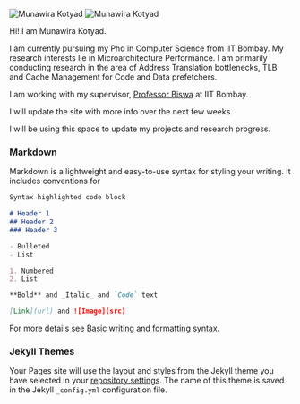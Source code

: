 ![Munawira Kotyad](https://photos.app.goo.gl/okhdzasHPGXY2DB3A)
<picture>
  <source media="(prefers-color-scheme: light)" srcset="https://lh3.googleusercontent.com/yCvD6QVlITijsBRU5vS0egvPSjq2uIIVy6Mv9-o-IaugLBrYlcaXyIDZsmXegc0nisJUv4XFx8VWCalzEnDoDmn7ucBaE0tgisjGo6oJBoC0J90nxuPpb5MtI-Qg01m_emckummD67yYK94pxhq4zf0zARtXZ3DqHdFd1gun2G6OAD01xEB7nnAdbCejDNxMsUQFi7Y5jGJAmLz8AijwOPzYk897XkrMzvA-SQrGiAQNgpT6Hf9Tns72DbI_RNYgXANBD0cci8rF46-N2Ao1vOmKBVEcDbejy5y1PuV5mdFhth_DkFlY4Ax4Dlj_d0LYxuVTlDX2Luj1gwbVudAtmnJxue-g15Bw_8YPiSFRDvOjBlsu87LFiaQiYJpJwb8hi9pBLtpn3rJv0fp2UQXuGuD4NKTOHEpJ9P0Emiio59OvpFNOivzhOAk7wyDj0Gz_48TtN4HmDOylhb9wKT0xh7EegYgqMtfZKs201YhjiMVmoxslUBQKiqNujaH0ILqRwRmv9SgIWF6NiPyCvV-p4ekwIVeTFTUITJGADudtIfo_kPy8L0d4akEOeV3ZN575SizcNYT909WjP93s-pviVfqoK2Uw6pYzr9hOaIz7CpjtFP4vz2yq6XXCdI5qGmoInZhAyeHnXK7pAlVRNaArOGW9Dq4nCqyIIJ98N_jEn5jLghO-fPfRMzAN1lHZO4VDxzvbujV_nM4rkT-vipQsfEbDFSWF3LiIi5Fom0rmQb4vcKIaR5vjhoD0ClcCgtOLq0Sl4yVDyoWY3LDlDfjgjZEYrj7EtVqIoTZjQkyf31b1QOOnsbhaz0FXy6BUiEnr36qm9Lzf80CcEX3CCvOf-UZJ5m7eTsAB3wP7xLqY0CPtVgkC2ivkNdiGU-oNGRXLU1yyrP4IrVsQTq_wBWI7kH1KHkAN5v-wXWaRhz7IfWMLfgOrm1hkW3fY4AKHwo8ewxEvrzMk2gmlcG79tpLOZxMfRPr_u5YHBL8KgB8c3YjqgZj7uq1NBwgFyxVEQTIU9Og4ACOCJiLek1ISYxd4MA=w1170-h1558-no?authuser=4">
  <img alt="Munawira Kotyad" src="https://lh3.googleusercontent.com/yCvD6QVlITijsBRU5vS0egvPSjq2uIIVy6Mv9-o-IaugLBrYlcaXyIDZsmXegc0nisJUv4XFx8VWCalzEnDoDmn7ucBaE0tgisjGo6oJBoC0J90nxuPpb5MtI-Qg01m_emckummD67yYK94pxhq4zf0zARtXZ3DqHdFd1gun2G6OAD01xEB7nnAdbCejDNxMsUQFi7Y5jGJAmLz8AijwOPzYk897XkrMzvA-SQrGiAQNgpT6Hf9Tns72DbI_RNYgXANBD0cci8rF46-N2Ao1vOmKBVEcDbejy5y1PuV5mdFhth_DkFlY4Ax4Dlj_d0LYxuVTlDX2Luj1gwbVudAtmnJxue-g15Bw_8YPiSFRDvOjBlsu87LFiaQiYJpJwb8hi9pBLtpn3rJv0fp2UQXuGuD4NKTOHEpJ9P0Emiio59OvpFNOivzhOAk7wyDj0Gz_48TtN4HmDOylhb9wKT0xh7EegYgqMtfZKs201YhjiMVmoxslUBQKiqNujaH0ILqRwRmv9SgIWF6NiPyCvV-p4ekwIVeTFTUITJGADudtIfo_kPy8L0d4akEOeV3ZN575SizcNYT909WjP93s-pviVfqoK2Uw6pYzr9hOaIz7CpjtFP4vz2yq6XXCdI5qGmoInZhAyeHnXK7pAlVRNaArOGW9Dq4nCqyIIJ98N_jEn5jLghO-fPfRMzAN1lHZO4VDxzvbujV_nM4rkT-vipQsfEbDFSWF3LiIi5Fom0rmQb4vcKIaR5vjhoD0ClcCgtOLq0Sl4yVDyoWY3LDlDfjgjZEYrj7EtVqIoTZjQkyf31b1QOOnsbhaz0FXy6BUiEnr36qm9Lzf80CcEX3CCvOf-UZJ5m7eTsAB3wP7xLqY0CPtVgkC2ivkNdiGU-oNGRXLU1yyrP4IrVsQTq_wBWI7kH1KHkAN5v-wXWaRhz7IfWMLfgOrm1hkW3fY4AKHwo8ewxEvrzMk2gmlcG79tpLOZxMfRPr_u5YHBL8KgB8c3YjqgZj7uq1NBwgFyxVEQTIU9Og4ACOCJiLek1ISYxd4MA=w1170-h1558-no?authuser=4">
</picture>


Hi! I am Munawira Kotyad.

I am currently pursuing my Phd in Computer Science from IIT Bombay. My research interests lie in Microarchitecture Performance. I am primarily conducting research in the area of Address Translation bottlenecks, TLB and Cache Management for Code and Data prefetchers. 

I am working with my supervisor, [Professor Biswa](https://www.cse.iitb.ac.in/~biswa/) at IIT Bombay.

I will update the site with more info over the next few weeks. 

I will be using this space to update my projects and research progress.



### Markdown

Markdown is a lightweight and easy-to-use syntax for styling your writing. It includes conventions for

```markdown
Syntax highlighted code block

# Header 1
## Header 2
### Header 3

- Bulleted
- List

1. Numbered
2. List

**Bold** and _Italic_ and `Code` text

[Link](url) and ![Image](src)
```

For more details see [Basic writing and formatting syntax](https://docs.github.com/en/github/writing-on-github/getting-started-with-writing-and-formatting-on-github/basic-writing-and-formatting-syntax).

### Jekyll Themes

Your Pages site will use the layout and styles from the Jekyll theme you have selected in your [repository settings](https://github.com/munawira/munawira/settings/pages). The name of this theme is saved in the Jekyll `_config.yml` configuration file.

